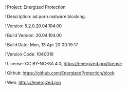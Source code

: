! Project: Energized Protection

! Description: ad.porn.malware blocking.

! Version: 5.2.0.20.04.104.00

! Build Version: 20.04.104.00

! Build Date: Mon, 13 Apr 20 00:19:17

! Version Code: 1040019

! License: CC BY-NC-SA 4.0, https://energized.pro/license

! Github: https://github.com/EnergizedProtection/block

! Web: https://energized.pro
